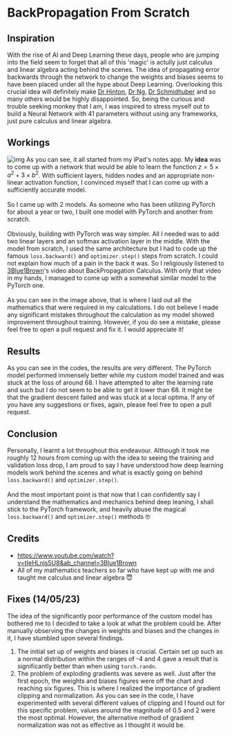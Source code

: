 # BackPropagation From Scratch 

## Inspiration
With the rise of AI and Deep Learning these days, people who are jumping into the field seem to forget that all of this 'magic' is actully just calculus and linear algebra acting behind the scenes. 
The idea of propagating error backwards through the network to change the weights and biases seems to have been placed under all the hype about Deep Learning. Overlooking this crucial idea will definitely make 
[Dr Hinton](https://en.wikipedia.org/wiki/Geoffrey_Hinton), [Dr Ng](https://en.wikipedia.org/wiki/Andrew_Ng), [Dr Schmidhuber](https://en.wikipedia.org/wiki/J%C3%BCrgen_Schmidhuber) and so many others would be highly disappointed.
So, being the curious and trouble seeking monkey that I am, I was inspired to stress myself out to build a Neural Network with 41 parameters without using any frameworks, just pure calculus and linear algebra.

## Workings
![img](https://github.com/vanilladucky/BackPropagation/assets/77542415/1369a788-dd02-424c-82ca-ff75f1d3a3ab)
As you can see, it all started from my iPad's notes app. My **idea** was to come up with a network that would be able to learn the function $z = 5 \times a^2 + 3 \times b^2$. With sufficient layers, hidden nodes and an appropriate 
non-linear activation function, I convinced myself that I can come up with a sufficiently accurate model. 
<br></br>
So I came up with 2 models. As someone who has been utilizing PyTorch for about a year or two, I built one model with PyTorch and another from scratch. 
<br></br>
Obviously, building with PyTorch was way simpler. All I needed was to add two linear layers and an softmax activation layer in the middle. With the model from scratch, I used the same architecture but I had to
code up the famous `loss.backward()` and `optimizer.step()` steps from scratch. I could not explain how much of a pain in the back it was. So I religiously listened to [3Blue1Brown](https://www.youtube.com/watch?v=tIeHLnjs5U8&ab_channel=3Blue1Brown)'s
video about BackPropagation Calculus. With only that video in my hands, I managed to come up with a somewhat similar model to the PyTorch one. 
<br></br>
As you can see in the image above, that is where I laid out all the mathematics that were required in my calculations. I do not believe I made any significant mistakes throughout the calculation
as my model showed improvement throughout training. However, if you do see a mistake, please feel free to open a pull request and fix it. I would appreciate it!

## Results 
As you can see in the codes, the results are very different. The PyTorch model performed immensely better while my custom model trained and was stuck at the loss of around 68. I have attempted to 
alter the learning rate and such but I do not seem to be able to get it lower than 68. It might be that the gradient descent failed and was stuck at a local optima. If any of you have any suggestions or fixes, 
again, please feel free to open a pull request. 

## Conclusion 
Personally, I learnt a lot throughout this endeavour. Although it took me roughly 12 hours from coming up with the idea to seeing the training and validation loss drop, I am proud to say I have understood how 
deep learning models work behind the scenes and what is exactly going on behind `loss.backward()` and `optimizer.step()`. 
<br></br>
And the most important point is that now that I can confidently say I understand the mathematics and mechanics behind deep leaning, I shall stick to the PyTorch framework, and heavily abuse the magical `loss.backward()` and `optimizer.step()` methods 🤓

## Credits
* https://www.youtube.com/watch?v=tIeHLnjs5U8&ab_channel=3Blue1Brown
* All of my mathematics teachers so far who have kept up with me and taught me calculus and linear algebra 😇

## Fixes (14/05/23)
The idea of the significantly poor performance of the custom model has bothered me to I decided to take a look at what the problem could be. After manually observing the changes in weights and biases and the changes in it, I have stumbled upon several findings. 
1) The initial set up of weights and biases is crucial. Certain set up such as a normal distribution within the ranges of -4 and 4 gave a result that is significantly better than when using `torch.randn`.
2) The problem of exploding gradients was severe as well. Just after the first epoch, the weights and biases figures were off the chart and reaching six figures. This is where I realized the importance of gradient clipping and normalization. As you can see in the code, I have experimented with several different values of clipping and I found out for this specific problem, values around the magnitude of 0.5 and 2 were the most optimal. However, the alternative method of gradient normalization was not as effective as I thought it would be. 
